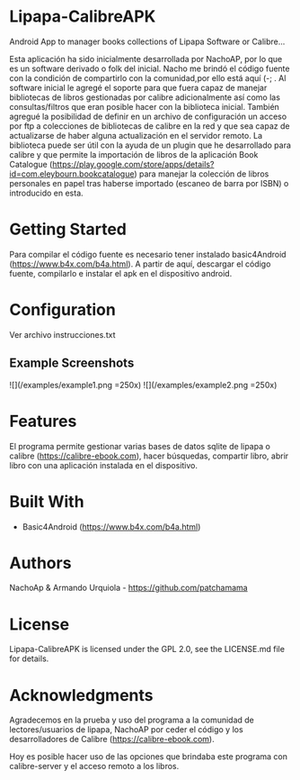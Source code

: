 # Lipapa-CalibreAPK
Android App to manager books collections of Lipapa Software or Calibre...

Esta aplicación ha sido inicialmente desarrollada por NachoAP, por lo que es un software derivado o folk del inicial. Nacho me brindó el código fuente con la condición de compartirlo con la comunidad,por ello está aquí (-; . Al software inicial le agregé el soporte para que fuera capaz de manejar bibliotecas de libros gestionadas por calibre adicionalmente así como las consultas/filtros que eran posible hacer con la biblioteca inicial. También agregué la posibilidad de definir en un archivo de configuración un acceso por ftp a colecciones de bibliotecas de calibre en la red y que sea capaz de actualizarse de haber alguna actualización en el servidor remoto. 
La biblioteca puede ser útil con la ayuda de un plugin que he desarrollado para calibre y que permite la importación de libros de la aplicación Book Catalogue (https://play.google.com/store/apps/details?id=com.eleybourn.bookcatalogue) para manejar la colección de libros personales en papel tras haberse importado (escaneo de barra por ISBN) o introducido en esta.

# Getting Started
Para compilar el código fuente es necesario tener instalado basic4Android (https://www.b4x.com/b4a.html). A partir de aquí, descargar el código fuente, compilarlo e instalar el apk en el dispositivo android.

# Configuration
Ver archivo instrucciones.txt

## Example Screenshots
![](/examples/example1.png =250x)
![](/examples/example2.png =250x)

# Features
El programa permite gestionar varias bases de datos sqlite de lipapa o calibre (https://calibre-ebook.com), hacer búsquedas, compartir libro, abrir libro con una aplicación instalada en el dispositivo.


# Built With
- Basic4Android (https://www.b4x.com/b4a.html)

# Authors
NachoAp & Armando Urquiola - https://github.com/patchamama

# License
Lipapa-CalibreAPK is licensed under the GPL 2.0, see the LICENSE.md file for details.

# Acknowledgments
Agradecemos en la prueba y uso del programa a la comunidad de lectores/usuarios de lipapa, NachoAP por ceder el código y los desarrolladores de Calibre (https://calibre-ebook.com).

Hoy es posible hacer uso de las opciones que brindaba este programa con calibre-server y el acceso remoto a los libros.
